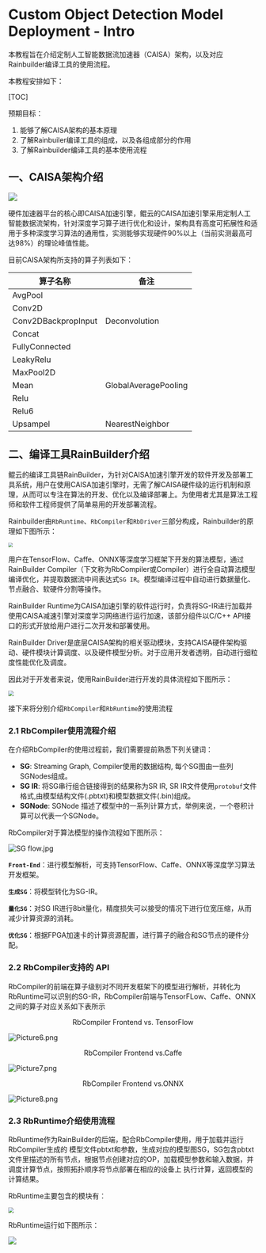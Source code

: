 # Custom Object Detection Model Deployment - Intro



本教程旨在介绍定制人工智能数据流加速器（CAISA）架构，以及对应Rainbuilder编译工具的使用流程。

本教程安排如下：



[TOC]



预期目标：
1. 能够了解CAISA架构的基本原理
2. 了解Rainbuiler编译工具的组成，以及各组成部分的作用
3. 了解Rainbuilder编译工具的基本使用流程








## 一、CAISA架构介绍

<img src="https://i.loli.net/2019/07/25/5d396f0f703aa76662.png" style="zoom:110%"/>



硬件加速器平台的核心即CAISA加速引擎，鲲云的CAISA加速引擎采用定制人工智能数据流架构，针对深度学习算子进行优化和设计，架构具有高度可拓展性和适用于多种深度学习算法的通用性，实测能够实现硬件90%以上（当前实测最高可达98%）的理论峰值性能。



目前CAISA架构所支持的算子列表如下：

| 算子名称            | 备注                 |
| ------------------- | -------------------- |
| AvgPool             |                      |
| Conv2D              |                      |
| Conv2DBackpropInput | Deconvolution        |
| Concat              |                      |
| FullyConnected      |                      |
| LeakyRelu           |                      |
| MaxPool2D           |                      |
| Mean                | GlobalAveragePooling |
| Relu                |                      |
| Relu6               |                      |
| Upsampel            | NearestNeighbor      |







## 二、编译工具RainBuilder介绍

鲲云的编译工具链RainBuilder，为针对CAISA加速引擎开发的软件开发及部署工具系统，用户在使用CAISA加速引擎时，无需了解CAISA硬件级的运行机制和原理，从而可以专注在算法的开发、优化以及编译部署上。为使用者尤其是算法工程师和软件工程师提供了简单易用的开发部署流程。



Rainbuilder由`RbRuntime`、`RbCompiler`和`RbDriver`三部分构成，Rainbuilder的原理如下图所示：

<img src="https://i.loli.net/2019/07/25/5d396f9abe8af75954.png" style="zoom:55%" />



用户在TensorFlow、Caffe、ONNX等深度学习框架下开发的算法模型，通过RainBuilder Compiler（下文称为RbCompiler或Compiler）进行全自动算法模型编译优化，并提取数据流中间表达式`SG IR`。模型编译过程中自动进行数据量化、节点融合、软硬件分割等操作。



RainBuilder Runtime为CAISA加速引擎的软件运行时，负责将SG-IR进行加载并使用CAISA减速引擎对深度学习网络进行运行加速，该部分组件以C/C++ API接口的形式开放给用户进行二次开发和部署使用。



RainBuilder Driver是底层CAISA架构的相关驱动模块，支持CAISA硬件架构驱动、硬件模块计算调度、以及硬件模型分析。对于应用开发者透明，自动进行细粒度性能优化及调度。



因此对于开发者来说，使用RainBuilder进行开发的具体流程如下图所示：

<img src="https://i.loli.net/2019/07/25/5d39700c97bce99982.png" style="zoom:70%" />

接下来将分别介绍`RbCompiler`和`RbRuntime`的使用流程



### 2.1 RbCompiler使用流程介绍
在介绍RbCompiler的使用过程前，我们需要提前熟悉下列关键词：

* **SG**: Streaming Graph, Compiler使用的数据结构, 每个SG图由一些列SGNodes组成。
* **SG IR**: 将SG串行组合链接得到的结果称为SR IR, SR IR文件使用``protobuf``文件格式,由模型结构文件(.pbtxt)和模型数据文件(.bin)组成。
* **SGNode**: SGNode 描述了模型中的一系列计算方式，举例来说，一个卷积计算可以代表一个SGNode。



RbCompiler对于算法模型的操作流程如下图所示：

![SG flow.jpg](https://i.loli.net/2019/07/23/5d36ece8729fc16286.png)

**`Front-End`**：进行模型解析，可支持TensorFlow、Caffe、ONNX等深度学习算法开发框架。

**`生成SG`**：将模型转化为SG-IR。

**`量化SG`**：对SG IR进行8bit量化，精度损失可以接受的情况下进行位宽压缩，从而减少计算资源的消耗。

**`优化SG`**：根据FPGA加速卡的计算资源配置，进行算子的融合和SG节点的硬件分配。





### 2.2 RbCompiler支持的 API

RbCompiler的前端在算子级别对不同开发框架下的模型进行解析，并转化为RbRuntime可以识别的SG-IR，RbCompiler前端与TensorFLow、Caffe、ONNX之间的算子对应关系如下表所示



<center>RbCompiler Frontend vs. TensorFlow</center>

![Picture6.png](https://i.loli.net/2019/07/25/5d39731f1795912411.png)



<center>RbCompiler Frontend vs.Caffe</center>

![Picture7.png](https://i.loli.net/2019/07/25/5d3995c379e1c48496.png)



<center>RbCompiler Frontend vs.ONNX</center>

![Picture8.png](https://i.loli.net/2019/07/25/5d39965482a8849565.png)



### 2.3 RbRuntime介绍使用流程

RbRuntime作为RainBuilder的后端，配合RbCompiler使用，用于加载并运行RbCompiler生成的 模型文件pbtxt和参数，生成对应的模型图SG，SG包含pbtxt文件里描述的所有节点，根据节点创建对应的OP，加载模型参数和输入数据，并调度计算节点，按照拓扑顺序将节点部署在相应的设备上 执行计算，返回模型的计算结果。



RbRuntime主要包含的模块有：

<img src="https://i.loli.net/2019/07/25/5d3977e4b08a842428.jpg" style="zoom:70%" />



RbRuntime运行如下图所示：

![](https://i.loli.net/2019/07/05/5d1ebc7dc124b27139.png)
